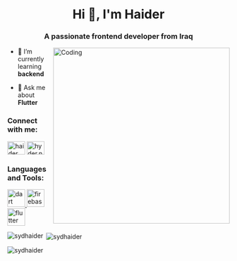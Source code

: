 <h1 align="center">Hi 👋, I'm Haider</h1>
<h3 align="center">A passionate frontend developer from Iraq</h3>
<img align="right" alt="Coding" width="400" src="https://cdn.dribbble.com/users/116207..." alt="sydhaider" /> </p>

- 🌱 I’m currently learning **backend**

- 💬 Ask me about **Flutter**

<h3 align="left">Connect with me:</h3>
<p align="left">
<a href="https://linkedin.com/in/haider alabody" target="blank"><img align="center" src="https://raw.githubusercontent.com/rahuldkjain/github-profile-readme-generator/master/src/images/icons/Social/linked-in-alt.svg" alt="haider alabody" height="30" width="40" /></a>
<a href="https://instagram.com/hyder.nzr" target="blank"><img align="center" src="https://raw.githubusercontent.com/rahuldkjain/github-profile-readme-generator/master/src/images/icons/Social/instagram.svg" alt="hyder.nzr" height="30" width="40" /></a>
</p>

<h3 align="left">Languages and Tools:</h3>
<p align="left"> <a href="https://dart.dev" target="_blank" rel="noreferrer"> <img src="https://www.vectorlogo.zone/logos/dartlang/dartlang-icon.svg" alt="dart" width="40" height="40"/> </a> <a href="https://firebase.google.com/" target="_blank" rel="noreferrer"> <img src="https://www.vectorlogo.zone/logos/firebase/firebase-icon.svg" alt="firebase" width="40" height="40"/> </a> <a href="https://flutter.dev" target="_blank" rel="noreferrer"> <img src="https://www.vectorlogo.zone/logos/flutterio/flutterio-icon.svg" alt="flutter" width="40" height="40"/> </a> </p>

<p><img align="left" src="https://github-readme-stats.vercel.app/api/top-langs?username=sydhaider&show_icons=true&locale=en&layout=compact" alt="sydhaider" /></p>

<p>&nbsp;<img align="center" src="https://github-readme-stats.vercel.app/api?username=sydhaider&show_icons=true&locale=en" alt="sydhaider" /></p>

<p><img align="center" src="https://github-readme-streak-stats.herokuapp.com/?user=sydhaider&" alt="sydhaider" /></p>
